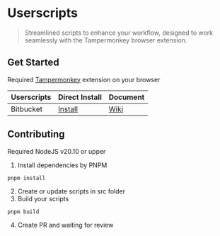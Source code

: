 # Userscripts

> Streamlined scripts to enhance your workflow, designed to work seamlessly with the Tampermonkey browser extension.

## Get Started

Required [Tampermonkey](https://www.tampermonkey.net/) extension on your browser

| Userscripts | Direct Install                                                                                  | Document                                                                            |
| ----------- | ----------------------------------------------------------------------------------------------- | ----------------------------------------------------------------------------------- |
| Bitbucket   | [Install](https://raw.githubusercontent.com/Ascendcopr/userscripts/main/dist/bitbucket.user.js) | [Wiki](https://github.com/ascendcorp/userscripts/blob/main/src/bitbucket/README.md) |

## Contributing

Required NodeJS v20.10 or upper

1. Install dependencies by PNPM

```shell
pnpm install
```

2. Create or update scripts in src folder
3. Build your scripts

```shell
pnpm build
```

4. Create PR and waiting for review
